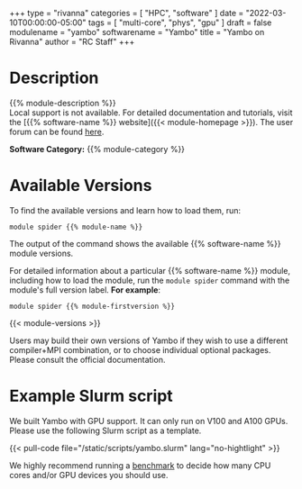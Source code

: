 +++
type = "rivanna"
categories = [
  "HPC",
  "software"
]
date = "2022-03-10T00:00:00-05:00"
tags = [
  "multi-core",
  "phys",
  "gpu"
]
draft = false
modulename = "yambo"
softwarename = "Yambo"
title = "Yambo on Rivanna"
author = "RC Staff"
+++

# Description
{{% module-description %}}
<br>
Local support is not available. For detailed documentation and tutorials, visit the [{{% software-name %}} website]({{< module-homepage >}}). The user forum can be found [here](https://www.yambo-code.org/forum/).

**Software Category:** {{% module-category %}}

# Available Versions
To find the available versions and learn how to load them, run:
```
module spider {{% module-name %}}
```

The output of the command shows the available {{% software-name %}} module versions.

For detailed information about a particular {{% software-name %}} module, including how to load the module, run the `module spider` command with the module's full version label. __For example__:
```
module spider {{% module-firstversion %}}
```

{{< module-versions >}}

Users may build their own versions of Yambo if they wish to use a different compiler+MPI combination, or to choose individual optional packages. Please consult the official documentation.

# Example Slurm script

We built Yambo with GPU support. It can only run on V100 and A100 GPUs. Please use the following Slurm script as a template.

{{< pull-code file="/static/scripts/yambo.slurm" lang="no-hightlight" >}}

We highly recommend running a [benchmark](https://learning.rc.virginia.edu/tutorials/benchmark/) to decide how many CPU cores and/or GPU devices you should use.
